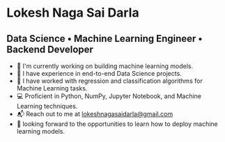 # Lokesh Naga Sai Darla

## Data Science • Machine Learning Engineer • Backend Developer

- 🔭 I'm currently working on building machine learning models.
- 🌱 I have experience in end-to-end Data Science projects.
- 👯 I have worked with regression and classification algorithms for Machine Learning tasks.
- 💻 Proficient in Python, NumPy, Jupyter Notebook, and Machine Learning techniques.
- 📬 Reach out to me at lokeshnagasaidarla@gmail.com
- 🔮 looking forward to the opportunities to learn how to deploy machine learning models.
